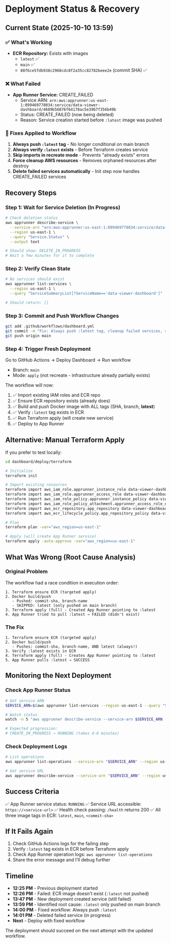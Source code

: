 # Deployment Status & Recovery

## Current State (2025-10-10 13:59)

### ✅ What's Working
- **ECR Repository:** Exists with images
  - `latest` ✅
  - `main` ✅
  - `88f6ce5fdb938c2968cdc8f2a35cc82782beee2e` (commit SHA) ✅

### ❌ What Failed
- **App Runner Service:** CREATE_FAILED
  - Service ARN: `arn:aws:apprunner:us-east-1:899469778034:service/data-viewer-dashboard/4689b56876f64178ac5e3967f356b49b`
  - Status: CREATE_FAILED (now being deleted)
  - Reason: Service creation started before `:latest` image was pushed

### 🔧 Fixes Applied to Workflow
1. **Always push `:latest` tag** - No longer conditional on main branch
2. **Always verify `:latest` exists** - Before Terraform creates service
3. **Skip imports in recreate mode** - Prevents "already exists" errors
4. **Force cleanup AWS resources** - Removes orphaned resources after destroy
5. **Delete failed services automatically** - Init step now handles CREATE_FAILED services

## Recovery Steps

### Step 1: Wait for Service Deletion (In Progress)
```bash
# Check deletion status
aws apprunner describe-service \
  --service-arn "arn:aws:apprunner:us-east-1:899469778034:service/data-viewer-dashboard/4689b56876f64178ac5e3967f356b49b" \
  --region us-east-1 \
  --query "Service.Status" \
  --output text

# Should show: DELETE_IN_PROGRESS
# Wait a few minutes for it to complete
```

### Step 2: Verify Clean State
```bash
# No services should exist
aws apprunner list-services \
  --region us-east-1 \
  --query "ServiceSummaryList[?ServiceName=='data-viewer-dashboard']"

# Should return: []
```

### Step 3: Commit and Push Workflow Changes
```bash
git add .github/workflows/dashboard.yml
git commit -m "Fix: Always push :latest tag, cleanup failed services, skip imports in recreate"
git push origin main
```

### Step 4: Trigger Fresh Deployment
Go to GitHub Actions → Deploy Dashboard → Run workflow
- Branch: `main`
- Mode: `apply` (not recreate - infrastructure already partially exists)

The workflow will now:
1. ✅ Import existing IAM roles and ECR repo
2. ✅ Ensure ECR repository exists (already does)
3. ✅ Build and push Docker image with ALL tags (SHA, branch, **latest**)
4. ✅ Verify `:latest` tag exists in ECR
5. ✅ Run Terraform apply (will create new service)
6. ✅ Deploy to App Runner

## Alternative: Manual Terraform Apply

If you prefer to test locally:

```bash
cd dashboard/deploy/terraform

# Initialize
terraform init

# Import existing resources
terraform import aws_iam_role.apprunner_instance_role data-viewer-dashboard-apprunner-instance-role
terraform import aws_iam_role.apprunner_access_role data-viewer-dashboard-apprunner-access-role
terraform import aws_iam_role_policy.apprunner_instance_policy data-viewer-dashboard-apprunner-instance-role:data-viewer-dashboard-apprunner-instance-policy
terraform import aws_iam_role_policy_attachment.apprunner_access_role_ecr data-viewer-dashboard-apprunner-access-role/arn:aws:iam::aws:policy/service-role/AWSAppRunnerServicePolicyForECRAccess
terraform import aws_ecr_repository.app_repository data-viewer-dashboard
terraform import aws_ecr_lifecycle_policy.app_repository_policy data-viewer-dashboard

# Plan
terraform plan -var="aws_region=us-east-1"

# Apply (will create App Runner service)
terraform apply -auto-approve -var="aws_region=us-east-1"
```

## What Was Wrong (Root Cause Analysis)

### Original Problem
The workflow had a race condition in execution order:
```
1. Terraform ensure ECR (targeted apply)
2. Docker build/push
   - Pushed: commit-sha, branch-name
   - SKIPPED: latest (only pushed on main branch)
3. Terraform apply (full) - Created App Runner pointing to :latest
4. App Runner tried to pull :latest → FAILED (didn't exist)
```

### The Fix
```
1. Terraform ensure ECR (targeted apply)
2. Docker build/push
   - Pushes: commit-sha, branch-name, AND latest (always!)
3. Verify :latest exists in ECR
4. Terraform apply (full) - Creates App Runner pointing to :latest
5. App Runner pulls :latest → SUCCESS
```

## Monitoring the Next Deployment

### Check App Runner Status
```bash
# Get service ARN
SERVICE_ARN=$(aws apprunner list-services --region us-east-1 --query "ServiceSummaryList[?ServiceName=='data-viewer-dashboard'].ServiceArn" --output text)

# Watch status
watch -n 5 "aws apprunner describe-service --service-arn $SERVICE_ARN --region us-east-1 --query 'Service.Status' --output text"

# Expected progression:
# CREATE_IN_PROGRESS → RUNNING (takes 4-6 minutes)
```

### Check Deployment Logs
```bash
# List operations
aws apprunner list-operations --service-arn "$SERVICE_ARN" --region us-east-1

# Get service URL
aws apprunner describe-service --service-arn "$SERVICE_ARN" --region us-east-1 --query "Service.ServiceUrl" --output text
```

## Success Criteria

✅ App Runner service status: `RUNNING`
✅ Service URL accessible: `https://<service-url>`
✅ Health check passing: `/health` returns 200
✅ All three image tags in ECR: `latest`, `main`, `<commit-sha>`

## If It Fails Again

1. Check GitHub Actions logs for the failing step
2. Verify `:latest` tag exists in ECR before Terraform apply
3. Check App Runner operation logs: `aws apprunner list-operations`
4. Share the error message and I'll debug further

## Timeline

- **12:25 PM** - Previous deployment started
- **12:26 PM** - Failed: ECR image doesn't exist (`:latest` not pushed)
- **13:47 PM** - New deployment created service (still failed)
- **13:59 PM** - Identified root cause: `:latest` only pushed on main branch
- **14:00 PM** - Fixed workflow: Always push `:latest`
- **14:01 PM** - Deleted failed service (in progress)
- **Next** - Deploy with fixed workflow

The deployment should succeed on the next attempt with the updated workflow.
